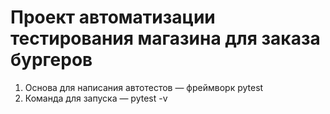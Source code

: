 # Проект автоматизации тестирования магазина для заказа бургеров

1. Основа для написания автотестов — фреймворк pytest
2. Команда для запуска — pytest -v